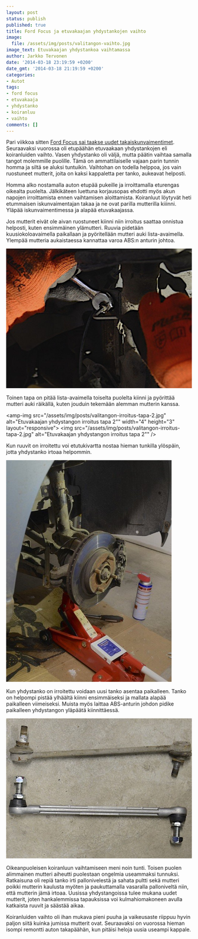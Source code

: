 ```yaml
---
layout: post
status: publish
published: true
title: Ford Focus ja etuvakaajan yhdystankojen vaihto
image:
  file: /assets/img/posts/valitangon-vaihto.jpg
image_text: Etuvakaajan yhdystankoa vaihtamassa
author: Jarkko Tervonen
date: '2014-03-18 23:19:59 +0200'
date_gmt: '2014-03-18 21:19:59 +0200'
categories:
- Autot
tags:
- ford focus
- etuvakaaja
- yhdystanko
- koiranluu
- vaihto
comments: []
---
```

Pari viikkoa sitten [Ford Focus sai taakse uudet takaiskunvaimentimet](http://jarkkotervonen.com/2014/03/ford-focus-ja-takaiskunvaimentimien-vaihto/). Seuraavaksi vuorossa oli etupäähän etuvaakaan yhdystankojen eli koiranluiden vaihto. Vasen yhdystanko oli väljä, mutta päätin vaihtaa samalla tangot molemmille puolille. Tämä on ammattilaiselle vajaan parin tunnin homma ja siltä se aluksi tuntuikin. Vaihtohan on todella helppoa, jos vain ruostuneet mutterit, joita on kaksi kappaletta per tanko, aukeavat helposti.

Homma alko nostamalla auton etupää pukeille ja irroittamalla eturengas oikealta puolelta. Jälkikäteen luettuna korjausopas ehdotti myös akun napojen irroittamista ennen vaihtamisen aloittamista. Koiranluut löytyvät heti etummaisen iskunvaimentajan takaa ja ne ovat parilla mutterilla kiiinni. Yläpää iskunvaimentimessa ja alapää etuvakaajassa.

Jos mutterit eivät ole aivan ruostuneet kiinni niin irroitus saattaa onnistua helposti, kuten ensimmäinen ylämutteri. Ruuvia pidetään kuusiokoloavaimella paikallaan ja pyöritellään mutteri auki lista-avaimella. Ylempää mutteria aukaistaessa kannattaa varoa ABS:n anturin johtoa.

<amp-img src="/assets/img/posts/valitangon-irroitus-tapa-1.jpg" alt="Etuvakaajan yhdystangon irroitus tapa 1" width="4" height="3" layout="responsive">
  <noscript><img src="/assets/img/posts/valitangon-irroitus-tapa-1.jpg" alt="Etuvakaajan yhdystangon irroitus tapa 1" /></noscript>
</amp-img>

Toinen tapa on pitää lista-avaimella toiselta puolelta kiinni ja pyörittää mutteri auki räikällä, kuten jouduin tekemään alemman mutterin kanssa.

<amp-img src="/assets/img/posts/valitangon-irroitus-tapa-2.jpg" alt="Etuvakaajan yhdystangon irroitus tapa 2"" width="4" height="3" layout="responsive">
  <noscript><img src="/assets/img/posts/valitangon-irroitus-tapa-2.jpg" alt="Etuvakaajan yhdystangon irroitus tapa 2"" /></noscript>
</amp-img>

Kun ruuvit on irroitettu voi etutukivartta nostaa hieman tunkilla ylöspäin, jotta yhdystanko irtoaa helpommin.

<amp-img src="/assets/img/posts/valitangon-irroitus.jpg" alt="Etuvakaajan yhdystangon irroitus" width="4" height="3" layout="responsive">
  <noscript><img src="/assets/img/posts/valitangon-irroitus.jpg" alt="Etuvakaajan yhdystangon irroitus" /></noscript>
</amp-img>

Kun yhdystanko on irroitettu voidaan uusi tanko asentaa paikalleen. Tanko on helpompi pistää ylhäältä kiinni ensimmäiseksi ja mallata alapää paikalleen viimeiseksi. Muista myös laittaa ABS-anturin johdon pidike paikalleen yhdystangon yläpäätä kiinnittäessä.

<amp-img src="/assets/img/posts/valitanko-vanha-uusi.jpg" alt="Vanha ja uusi yhdystanko" width="4" height="3" layout="responsive">
  <noscript><img src="/assets/img/posts/valitanko-vanha-uusi.jpg" alt="Vanha ja uusi yhdystanko" /></noscript>
</amp-img>

Oikeanpuoleisen koiranluun vaihtamiseen meni noin tunti. Toisen puolen alimmainen mutteri aiheutti puolestaan ongelmia useammaksi tunnuksi. Ratkaisuna oli repiä tanko irti pallonivelestä ja sahata pultti sekä mutteri poikki mutterin kaulusta myöten ja paukuttamalla vasaralla palloniveltä niin, että mutterin jämä irtoaa. Uusissa yhdystangoissa tulee mukana uudet mutterit, joten hankalemmissa tapauksissa voi kulmahiomakoneen avulla katkaista ruuvit ja säästää aikaa.</p>

Koiranluiden vaihto oli ihan mukava pieni puuha ja vaikeusaste riippuu hyvin paljon siitä kuinka jumissa mutterit ovat. Seuraavaksi on vuorossa hieman isompi remontti auton takapäähän, kun pitäisi heloja uusia useampi kappale.</p>
